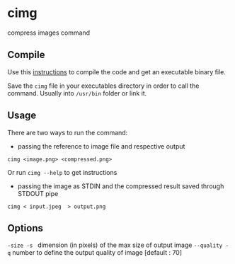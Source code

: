 # cimg
compress images command


## Compile
Use this [instructions](./COMPILE.md) to compile the code and get an executable binary file.

Save the `cimg` file in your executables directory in order to call the command. Usually into `/usr/bin` folder or link it.

## Usage

There are two ways to run the command:
- passing the reference to image file and respective output

```
cimg <image.png> <compressed.png>
```

Or run `cimg --help` to get instructions

- passing the image as STDIN and the compressed result saved through STDOUT pipe

```
cimg < input.jpeg  > output.png
```
## Options

`-size -s ` dimension (in pixels) of the max size of output image 
`--quality -q` number to define the output quality of image [default : 70]
